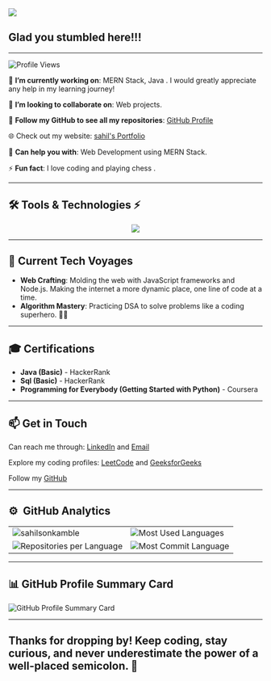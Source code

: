 <img src="https://readme-typing-svg.herokuapp.com/?color=3EB489&height=18&width=300&vCenter=true&lines=👋+Hey+!+I’m+Sahil" />

## Glad you stumbled here!!!
---
![Profile Views](https://komarev.com/ghpvc/?username=sonkamblesahil&color=brightgreen)

🌱 **I’m currently working on**: MERN Stack, Java . I would greatly appreciate any help in my learning journey!

👯 **I’m looking to collaborate on**: Web projects.

🔗 **Follow my GitHub to see all my repositories**: [GitHub Profile](https://github.com/sonkamblesahil)

🌐 Check out my website: [sahil's Portfolio](https://sahilsonkamble.vercel.app/)

🤝 **Can help you with**: Web Development using MERN Stack.

⚡ **Fun fact**: I love coding and playing chess .

---



## 🛠 Tools & Technologies ⚡

<p align="center">
  <a href="https://github.com/sonkamblesahil">
    <img src="https://skillicons.dev/icons?i=git,c,cpp,java,python,js,html,css,react,nodejs,postman,mongodb,github,express,flask,mysql" />
  </a>
</p>

---

## 🚀 Current Tech Voyages

- **Web Crafting**: Molding the web with JavaScript frameworks and Node.js. Making the internet a more dynamic place, one line of code at a time.
- **Algorithm Mastery**: Practicing DSA to solve problems like a coding superhero. 🦸‍♀️

---

## 🎓 Certifications

- **Java (Basic)** - HackerRank
- **Sql (Basic)** - HackerRank
- **Programming for Everybody (Getting Started with Python)** - Coursera

---

## 📫 Get in Touch

<p align="left">
  Can reach me through:
  <a href="https://www.linkedin.com/in/sonkamblesahil/">LinkedIn</a> and 
  <a href="mailto:sahilsonkamble17@gmail.com">Email</a>
</p>

<p align="left">
  Explore my coding profiles:
  <a href="https://leetcode.com/u/sahilsonkamble17/">LeetCode</a> and
  <a href="https://www.geeksforgeeks.org/user/sahilsonk7e1u/">GeeksforGeeks</a> 
  <br>
  
  Follow my <a href="https://github.com/sharuvaruu">GitHub</a>
</p>

---

## ⚙️ &nbsp;GitHub Analytics

<table style="width:100%">
  <tr>
    <td>
      <img src="https://github-readme-stats.vercel.app/api?username=sonkamblesahil&show_icons=true&theme=dark&hide_border=true" alt="sahilsonkamble" />
    </td>
    <td>
      <img src="https://github-readme-stats.vercel.app/api/top-langs/?username=sonkamblesahil&theme=dark&hide_border=true&layout=compact" alt="Most Used Languages" />
    </td>
  </tr>
  <tr>
    <td>
      <img src="https://github-profile-summary-cards.vercel.app/api/cards/repos-per-language?username=sonkamblesahil&theme=dark" alt="Repositories per Language" />
    </td>
    <td>
      <img src="https://github-profile-summary-cards.vercel.app/api/cards/most-commit-language?username=sonkamblesahil&theme=dark" alt="Most Commit Language" />
    </td>
  </tr>
</table>



---

## 📊 GitHub Profile Summary Card

<img src="https://github-profile-summary-cards.vercel.app/api/cards/profile-details?username=sonkamblesahil&theme=github_dark" alt="GitHub Profile Summary Card" />

---

## Thanks for dropping by! Keep coding, stay curious, and never underestimate the power of a well-placed semicolon. 🌟
